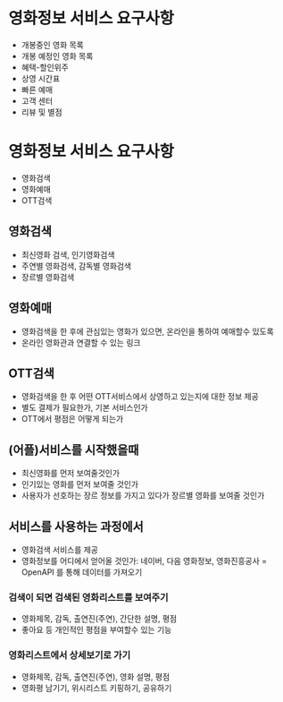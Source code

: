 # 영화정보 서비스 요구사항

- 개봉중인 영화 목록
- 개봉 예정인 영화 목록
- 혜택-할인위주
- 상영 시간표
- 빠른 예매
- 고객 센터
- 리뷰 및 별점

# 영화정보 서비스 요구사항

- 영화검색
- 영화예매
- OTT검색

## 영화검색

- 최신영화 검색, 인기영화검색
- 주연별 영화검색, 감독별 영화검색
- 장르별 영화검색

## 영화예매

- 영화검색을 한 후에 관심있는 영화가 있으면, 온라인을 통하여
  예매할수 있도록
- 온라인 영화관과 연결할 수 있는 링크

## OTT검색

- 영화검색을 한 후 어떤 OTT서비스에서 상영하고 있는지에 대한 정보 제공
- 별도 결제가 필요한가, 기본 서비스인가
- OTT에서 평점은 어떻게 되는가

## (어플)서비스를 시작했을때

- 최신영화를 먼저 보여줄것인가
- 인기있는 영화를 먼저 보여줄 것인가
- 사용자가 선호하는 장르 정보를 가지고 있다가 장르별 영화를 보여줄 것인가

## 서비스를 사용하는 과정에서

- 영화검색 서비스를 제공
- 영화정보를 어디에서 얻어올 것인가: 네이버, 다음 영화정보, 영화진흥공사 = OpenAPI 를 통해 데이터를 가져오기

### 검색이 되면 검색된 영화리스트를 보여주기

- 영화제목, 감독, 출연진(주연), 간단한 설명, 평점
- 좋아요 등 개인적인 평점을 부여할수 있는 기능

### 영화리스트에서 상세보기로 가기

- 영화제목, 감독, 출연진(주연), 영화 설명, 평점
- 영화평 남기기, 위시리스트 키핑하기, 공유하기
